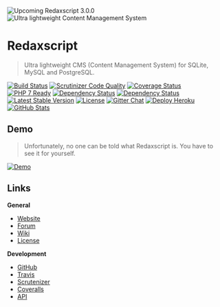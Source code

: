![Upcoming Redaxscript 3.0.0](https://dummyimage.com/1000x300/323e4c/ffffff&text=Upcoming+Redaxscript+3.0.0)
![Ultra lightweight Content Management System](http://dummyimage.com/1000x100/323e4c/ffffff&text=Ultra+lightweight+Content+Management+System)


Redaxscript
===========

> Ultra lightweight CMS (Content Management System) for SQLite, MySQL and PostgreSQL.

[![Build Status](https://img.shields.io/travis/redaxmedia/redaxscript.svg?style=flat)](https://travis-ci.org/redaxmedia/redaxscript)
[![Scrutinizer Code Quality](https://img.shields.io/scrutinizer/g/redaxmedia/redaxscript.svg?style=flat)](https://scrutinizer-ci.com/g/redaxmedia/redaxscript)
[![Coverage Status](https://img.shields.io/coveralls/redaxmedia/redaxscript.svg?style=flat)](https://coveralls.io/r/redaxmedia/redaxscript)
[![PHP 7 Ready](http://php7ready.timesplinter.ch/redaxmedia/redaxscript/badge.svg?style=flat)](https://travis-ci.org/redaxmedia/redaxscript)
[![Dependency Status](https://www.versioneye.com/user/projects/53b928cb609ff01a1a0000f7/badge.svg?style=flat)](https://www.versioneye.com/user/projects/53b928cb609ff01a1a0000f7)
[![Dependency Status](https://www.versioneye.com/user/projects/53b92892609ff0ad4d00002c/badge.svg?style=flat)](https://www.versioneye.com/user/projects/53b92892609ff0ad4d00002c)
[![Latest Stable Version](https://img.shields.io/packagist/v/redaxmedia/redaxscript.svg?style=flat)](https://packagist.org/packages/redaxmedia/redaxscript)
[![License](https://img.shields.io/packagist/l/redaxmedia/redaxscript.svg?style=flat)](https://packagist.org/packages/redaxmedia/redaxscript)
[![Gitter Chat](https://img.shields.io/badge/gitter-chat-129e5e.svg?style=flat)](https://gitter.im/redaxmedia/redaxscript)
[![Deploy Heroku](https://img.shields.io/badge/deploy-heroku-79589f.svg?style=flat)](https://heroku.com/deploy?template=https://github.com/redaxmedia/redaxscript/tree/heroku)
[![GitHub Stats](https://img.shields.io/badge/github-stats-ff5500.svg)](http://githubstats.com/redaxmedia/redaxscript)


Demo
----

> Unfortunately, no one can be told what Redaxscript is.
You have to see it for yourself.

[![Demo](https://img.shields.io/badge/demo-login-129e5e.svg?style=flat)](http://demo.redaxscript.com/demo/login)


Links
-----

**General**

* [Website](http://redaxscript.com)
* [Forum](http://forum.redaxscript.com)
* [Wiki](http://wiki.redaxscript.com)
* [License](http://redaxscript.com/general/about/license)


**Development**

* [GitHub](http://github.redaxscript.com)
* [Travis](http://travis.redaxscript.com)
* [Scrutenizer](http://scrutenizer.redaxscript.com)
* [Coveralls](http://coveralls.redaxscript.com)
* [API](http://api.redaxscript.com)

